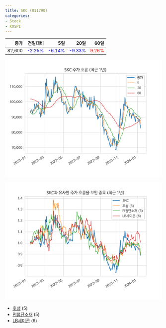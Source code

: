 ```yaml
---
title: SKC (011790)
categories:
- Stock
- KOSPI
---
```


|종가|전일대비|5일|20일|60일|
|---:|-------:|--:|---:|---:|
|82,600|<span style="color: blue">-2.25%</span>|<span style="color: blue">-6.14%</span>|<span style="color: blue">-9.33%</span>|<span style="color: red">9.26%</span>|


<!-- more -->

![011790](/assets/images/stock/011790.png)

![011790](/assets/images/stock/011790_sim.png)

- [후성](/093370/) (5)
- [PI첨단소재](/178920/) (5)
- [LB세미콘](//061970/) (6)